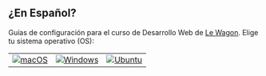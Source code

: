 ## ¿En Español?

Guías de configuración para el curso de Desarrollo Web de [Le Wagon](https://www.lewagon.com). Elige tu sistema operativo (OS):

<table>
  <tr>
    <td>
      <a href="macos.es.md">
        <img src="images/apple_logo.png" alt="macOS">
      </a>
    </td>
    <td>
      <a href="windows.es.md">
        <img src="images/windows_logo.png" alt="Windows">
      </a>
    </td>
    <td>
      <a href="ubuntu.es.md">
        <img src="images/linux_logo.png" alt="Ubuntu">
      </a>
    </td>
  </tr>
</table>
